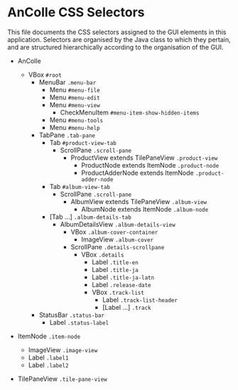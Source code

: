 # AnColle CSS Selectors

This file documents the CSS selectors assigned to the GUI elements in this
application. Selectors are organised by the Java class to which they pertain,
and are structured hierarchically according to the organisation of the GUI.

- AnColle
    - VBox `#root`
        - MenuBar `.menu-bar`
            - Menu `#menu-file`
            - Menu `#menu-edit`
            - Menu `#menu-view`
                - CheckMenuItem `#menu-item-show-hidden-items`
            - Menu `#menu-tools`
            - Menu `#menu-help`
        - TabPane `.tab-pane`
            - Tab `#product-view-tab`
                - ScrollPane `.scroll-pane`
                    - ProductView extends TilePaneView `.product-view`
                        - ProductNode extends ItemNode `.product-node`
                        - ProductAdderNode extends ItemNode `.product-adder-node`
            - Tab `#album-view-tab`
                - ScrollPane `.scroll-pane`
                    - AlbumView extends TilePaneView `.album-view`
                        - AlbumNode extends ItemNode `.album-node`
            - [Tab ...] `.album-details-tab`
                - AlbumDetailsView `.album-details-view`
                    - VBox `.album-cover-container`
                        - ImageView `.album-cover`
                    - ScrollPane `.details-scrollpane`
                        - VBox `.details`
                            - Label `.title-en`
                            - Label `.title-ja`
                            - Label `.title-ja-latn`
                            - Label `.release-date`
                            - VBox `.track-list`
                                - Label `.track-list-header`
                                - [Label ...] `.track`
        - StatusBar `.status-bar`
            - Label `.status-label`

- ItemNode `.item-node`
    - ImageView `.image-view`
    - Label `.label1`
    - Label `.label2`

- TilePaneView `.tile-pane-view`
